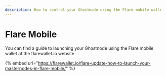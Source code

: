 ```yaml
---
description: How to control your Ghostnode using the Flare mobile wallet
---
```


# Flare Mobile

You can find a guide to launching your Ghostnode using the Flare mobile wallet at the flarewallet.io website.

{% embed url="https://flarewallet.io/flare-update-how-to-launch-your-masternodes-in-flare-mobile/" %}

